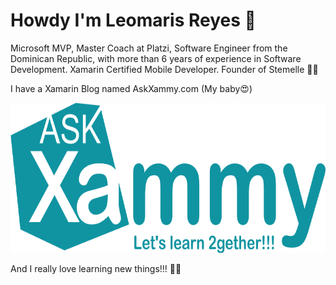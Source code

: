 # Howdy I'm Leomaris Reyes 🙋‍

Microsoft MVP, Master Coach at Platzi, Software Engineer from the Dominican Republic, with more than 6 years of experience in Software Development. Xamarin Certified Mobile Developer. Founder  of Stemelle 👩‍💻

I have a Xamarin Blog named AskXammy.com (My baby😍)

<img src="https://github.com/LeomarisReyes/LeomarisReyes/blob/master/Logo.png" height="240" width="700"/>

And I really love learning new things!!! 💚💕
